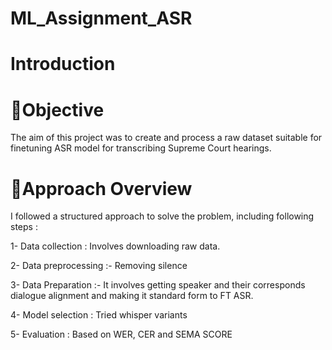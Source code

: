 # ML_Assignment_ASR

# Introduction

# **🎯Objective**

The aim of this project was to create and process a raw dataset suitable for finetuning ASR model for transcribing Supreme Court hearings. 

# **📝Approach Overview**

I followed a structured approach to solve the problem, including following steps :

1- Data collection : Involves downloading raw data.

2- Data preprocessing :- Removing silence

3- Data Preparation :- It involves getting speaker and their corresponds dialogue alignment and making it standard form to FT ASR.

4-  Model selection : Tried whisper variants

5- Evaluation : Based on WER, CER and SEMA SCORE
